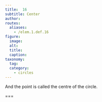 ```yaml
---
title:  16
subtitle: Center
author:
routes:
  aliases:
    - /elem.1.def.16
figure:
  image:
  alt:
  title:
  caption:
taxonomy:
  tag:
  category:
    - circles
---
```


And the point is called the <term>centre</term> of the circle.

===
